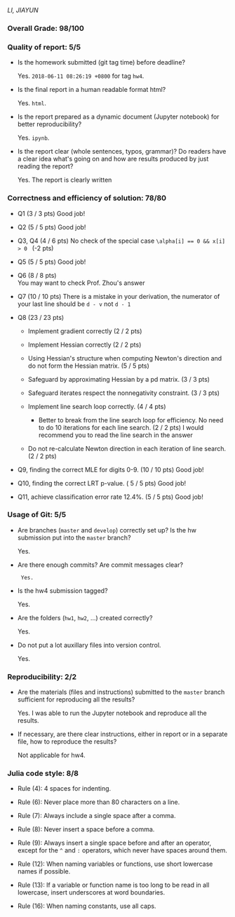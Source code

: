 *LI, JIAYUN*  

### Overall Grade: 98/100

### Quality of report: 5/5

* Is the homework submitted (git tag time) before deadline?

	Yes. `2018-06-11 08:26:19 +0800` for tag `hw4`. 
	
* Is the final report in a human readable format html? 

	Yes. `html`.

* Is the report prepared as a dynamic document (Jupyter notebook) for better reproducibility?  

	Yes. `ipynb`.

* Is the report clear (whole sentences, typos, grammar)? Do readers have a clear idea what's going on and how are results produced by just reading the report? 

	Yes. The report is clearly written
 
### Correctness and efficiency of solution: 78/80 

* Q1 (3 / 3 pts) Good job!

* Q2 (5 / 5 pts) Good job!

* Q3, Q4 (4 / 6 pts) 
        No check of the special case `\alpha[i] == 0 && x[i] > 0 ` (-2 pts)
	
* Q5 (5 / 5 pts) Good job!
    
* Q6 (8 / 8 pts) 	
	You may want to check Prof. Zhou's answer

* Q7 (10 / 10 pts)
      There is a mistake in your derivation, the numerator of your last line should be `d - v` not `d - 1` 
      
* Q8 (23 / 23 pts)

	* Implement gradient correctly (2 / 2 pts)

	* Implement Hessian correctly (2 / 2 pts)

	* Using Hessian's structure when computing Newton's direction and do not form the Hessian matrix. (5 / 5 pts)

	* Safeguard by approximating Hessian by a pd matrix. (3 / 3 pts)

	* Safeguard iterates respect the nonnegativity constraint. (3 / 3 pts)

	* Implement line search loop correctly. (4 / 4 pts)
		
        * Better to break from the line search loop for efficiency. No need to do 10 iterations for each line search. (2 / 2 pts) 
        I would recommend you to read the line search in the answer

	* Do not re-calculate Newton direction in each iteration of line search.  (2 / 2 pts)

* Q9, finding the correct MLE for digits 0-9. (10 / 10 pts) Good job!

* Q10, finding the correct LRT p-value. ( 5 / 5 pts)  Good job!
	
* Q11, achieve classification error rate 12.4%. (5 / 5 pts)  Good job!

### Usage of Git: 5/5

* Are branches (`master` and `develop`) correctly set up? Is the hw submission put into the `master` branch?

	Yes.
	
* Are there enough commits? Are commit messages clear? 
	 
       Yes. 
	
* Is the hw4 submission tagged?

	Yes.

* Are the folders (`hw1`, `hw2`, ...) created correctly? 

	Yes.

* Do not put a lot auxillary files into version control.  

	Yes.

### Reproducibility: 2/2

* Are the materials (files and instructions) submitted to the `master` branch sufficient for reproducing all the results?  

	Yes. I was able to run the Jupyter notebook and reproduce all the results.


* If necessary, are there clear instructions, either in report or in a separate file, how to reproduce the results?  

	Not applicable for hw4.

### Julia code style: 8/8

* Rule (4): 4 spaces for indenting. 

* Rule (6): Never place more than 80 characters on a line. 

* Rule (7): Always include a single space after a comma. 
* Rule (8):  Never insert a space before a comma.


* Rule (9): Always insert a single space before and after an operator, except for the `^` and `:` operators, which never have spaces around them. 

* Rule (12): When naming variables or functions, use short lowercase names if possible.

* Rule (13): If a variable or function name is too long to be read in all lowercase, insert underscores at word boundaries.

* Rule (16): When naming constants, use all caps.
